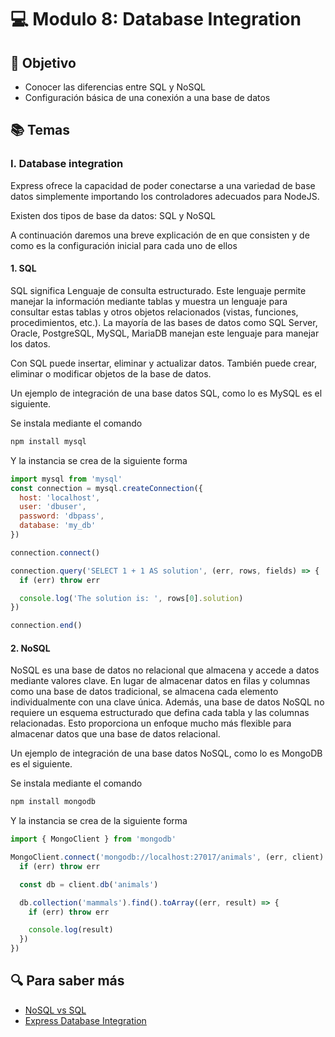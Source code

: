 # :computer: Modulo 8: Database Integration

## :book: Objetivo

- Conocer las diferencias entre SQL y NoSQL
- Configuración básica de una conexión a una base de datos

## :books: Temas

### I. Database integration

Express ofrece la capacidad de poder conectarse a una variedad de base datos simplemente importando los controladores adecuados para NodeJS.

Existen dos tipos de base da datos: SQL y NoSQL

A continuación daremos una breve explicación de en que consisten y de como es la configuración inicial para cada uno de ellos

#### 1. SQL

SQL significa Lenguaje de consulta estructurado. Este lenguaje permite manejar la información mediante tablas y muestra un lenguaje para consultar estas tablas y otros objetos relacionados (vistas, funciones, procedimientos, etc.). La mayoría de las bases de datos como SQL Server, Oracle, PostgreSQL, MySQL, MariaDB manejan este lenguaje para manejar los datos.

Con SQL puede insertar, eliminar y actualizar datos. También puede crear, eliminar o modificar objetos de la base de datos.

Un ejemplo de integración de una base datos SQL, como lo es MySQL es el siguiente.

Se instala mediante el comando

```bash
npm install mysql
```

Y la instancia se crea de la siguiente forma

```js
import mysql from 'mysql'
const connection = mysql.createConnection({
  host: 'localhost',
  user: 'dbuser',
  password: 'dbpass',
  database: 'my_db'
})

connection.connect()

connection.query('SELECT 1 + 1 AS solution', (err, rows, fields) => {
  if (err) throw err

  console.log('The solution is: ', rows[0].solution)
})

connection.end()
```

#### 2. NoSQL

NoSQL es una base de datos no relacional que almacena y accede a datos mediante valores clave. En lugar de almacenar datos en filas y columnas como una base de datos tradicional, se almacena cada elemento individualmente con una clave única. Además, una base de datos NoSQL no requiere un esquema estructurado que defina cada tabla y las columnas relacionadas. Esto proporciona un enfoque mucho más flexible para almacenar datos que una base de datos relacional.

Un ejemplo de integración de una base datos NoSQL, como lo es MongoDB es el siguiente.

Se instala mediante el comando

```bash
npm install mongodb
```

Y la instancia se crea de la siguiente forma

```js
import { MongoClient } from 'mongodb'

MongoClient.connect('mongodb://localhost:27017/animals', (err, client) => {
  if (err) throw err

  const db = client.db('animals')

  db.collection('mammals').find().toArray((err, result) => {
    if (err) throw err

    console.log(result)
  })
})
```

## :mag: Para saber más

- [NoSQL vs SQL](https://www.ibm.com/cloud/blog/sql-vs-nosql)
- [Express Database Integration](https://expressjs.com/en/guide/database-integration.html#mysql)